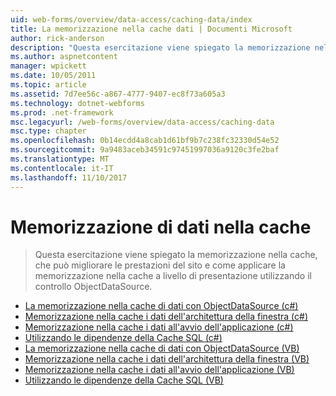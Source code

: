 ```yaml
---
uid: web-forms/overview/data-access/caching-data/index
title: La memorizzazione nella cache dati | Documenti Microsoft
author: rick-anderson
description: "Questa esercitazione viene spiegato la memorizzazione nella cache, che può migliorare le prestazioni del sito e come applicare la memorizzazione nella cache a livello di presentazione utilizzando il controllo ObjectDataSource..."
ms.author: aspnetcontent
manager: wpickett
ms.date: 10/05/2011
ms.topic: article
ms.assetid: 7d7ee56c-a867-4777-9407-ec8f73a605a3
ms.technology: dotnet-webforms
ms.prod: .net-framework
msc.legacyurl: /web-forms/overview/data-access/caching-data
msc.type: chapter
ms.openlocfilehash: 0b14ecdd4a8cab1d61bf9b7c238fc32330d54e52
ms.sourcegitcommit: 9a9483aceb34591c97451997036a9120c3fe2baf
ms.translationtype: MT
ms.contentlocale: it-IT
ms.lasthandoff: 11/10/2017
---
```

<a name="caching-data"></a>Memorizzazione di dati nella cache
====================
> Questa esercitazione viene spiegato la memorizzazione nella cache, che può migliorare le prestazioni del sito e come applicare la memorizzazione nella cache a livello di presentazione utilizzando il controllo ObjectDataSource.


- [La memorizzazione nella cache di dati con ObjectDataSource (c#)](caching-data-with-the-objectdatasource-cs.md)
- [Memorizzazione nella cache i dati dell'architettura della finestra (c#)](caching-data-in-the-architecture-cs.md)
- [Memorizzazione nella cache i dati all'avvio dell'applicazione (c#)](caching-data-at-application-startup-cs.md)
- [Utilizzando le dipendenze della Cache SQL (c#)](using-sql-cache-dependencies-cs.md)
- [La memorizzazione nella cache di dati con ObjectDataSource (VB)](caching-data-with-the-objectdatasource-vb.md)
- [Memorizzazione nella cache i dati dell'architettura della finestra (VB)](caching-data-in-the-architecture-vb.md)
- [Memorizzazione nella cache i dati all'avvio dell'applicazione (VB)](caching-data-at-application-startup-vb.md)
- [Utilizzando le dipendenze della Cache SQL (VB)](using-sql-cache-dependencies-vb.md)
